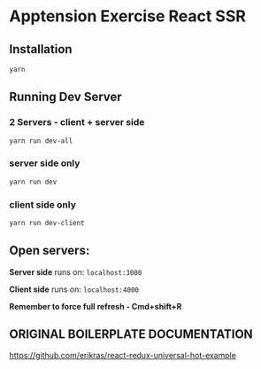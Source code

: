 # Apptension Exercise React SSR 


## Installation

```bash
yarn
```

## Running Dev Server 
### 2 Servers - client + server side
```bash
yarn run dev-all
```

###  server side only
```bash
yarn run dev
```

###  client side only
```bash
yarn run dev-client
```

## Open servers:

__Server side__ runs on: `localhost:3000`

__Client side__ runs on: `localhost:4000`

__Remember to force full refresh - Cmd+shift+R__

## ORIGINAL BOILERPLATE DOCUMENTATION

https://github.com/erikras/react-redux-universal-hot-example